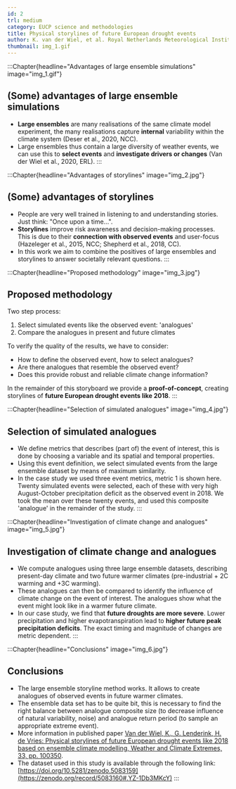 ```yaml
---
id: 2
trl: medium
category: EUCP science and methodologies
title: Physical storylines of future European drought events
author: K. van der Wiel, et al. Royal Netherlands Meteorological Institute (KNMI).
thumbnail: img_1.gif
---
```


:::Chapter{headline="Advantages of large ensemble simulations" image="img_1.gif"}
## (Some) advantages of large ensemble simulations

- **Large ensembles** are many realisations of the same climate model
  experiment, the many realisations capture **internal** variability within the
  climate system (Deser et al., 2020, NCC).
- Large ensembles thus contain a large diversity of weather events, we can use
  this to **select events** and **investigate drivers or changes** (Van der Wiel
  et al., 2020, ERL).
:::

:::Chapter{headline="Advantages of storylines" image="img_2.jpg"}
## (Some) advantages of storylines

- People are very well trained in listening to and understanding stories. Just
  think: "Once upon a time…".
- **Storylines** improve risk awareness and decision-making processes. This is
  due to their **connection with observed events** and user-focus (Hazeleger et
  al., 2015, NCC; Shepherd et al., 2018, CC).
- In this work we aim to combine the positives of large ensembles and storylines
  to answer societally relevant questions.
:::

:::Chapter{headline="Proposed methodology" image="img_3.jpg"}
## Proposed methodology

Two step process:

1. Select simulated events like the observed event: 'analogues'
1. Compare the analogues in present and future climates

To verify the quality of the results, we have to consider:

- How to define the observed event, how to select analogues?
- Are there analogues that resemble the observed event?
- Does this provide robust and reliable climate change information?

In the remainder of this storyboard we provide a **proof-of-concept**, creating
storylines of **future European drought events like 2018**.
:::

:::Chapter{headline="Selection of simulated analogues" image="img_4.jpg"}
## Selection of simulated analogues

- We define metrics that describes (part of) the event of interest, this is done
  by choosing a variable and its spatial and temporal properties.
- Using this event definition, we select simulated events from the large
  ensemble dataset by means of maximum similarity.
- In the case study we used three event metrics, metric 1 is shown here. Twenty
  simulated events were selected, each of these with very high August-October
  precipitation deficit as the observed event in 2018. We took the mean over
  these twenty events, and used this composite 'analogue' in the remainder of
  the study.
:::

:::Chapter{headline="Investigation of climate change and analogues" image="img_5.jpg"}
## Investigation of climate change and analogues

- We compute analogues using three large ensemble datasets, describing
  present-day climate and two future warmer climates (pre-industrial + 2C
  warming and +3C warming).
- These analogues can then be compared to identify the influence of climate
  change on the event of interest. The analogues show what the event might look
  like in a warmer future climate.
- In our case study, we find that **future droughts are more severe**. Lower
  precipitation and higher evapotranspiration lead to **higher future peak
  precipitation deficits**. The exact timing and magnitude of changes are metric
  dependent.
:::

:::Chapter{headline="Conclusions" image="img_6.jpg"}
## Conclusions

- The large ensemble storyline method works. It allows to create analogues of
  observed events in future warmer climates.
- The ensemble data set has to be quite bit, this is necessary to find the right
  balance between analogue composite size (to decrease influence of natural
  variability, noise) and analogue return period (to sample an appropriate
  extreme event).
- More information in published paper [Van der Wiel, K., G. Lenderink, H. de
  Vries: Physical storylines of future European drought events like 2018 based
  on ensemble climate modelling, Weather and Climate Extremes, 33, pp.
  100350](http://doi.org/10.1016/j.wace.2021.100350).
- The dataset used in this study is available through the following link:
  [https://doi.org/10.5281/zenodo.5083159](https://zenodo.org/record/5083160#.YZ-1Db3MKcY)
:::
